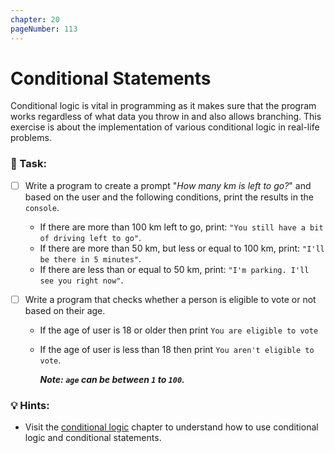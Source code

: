 ```yaml
---
chapter: 20
pageNumber: 113
---
```


# Conditional Statements

Conditional logic is vital in programming as it makes sure that the program works regardless of what data you throw in and also allows branching. This exercise is about the implementation of various conditional logic in real-life problems.

### 📝 Task:

- [ ] Write a program to create a prompt "_How many km is left to go?_" and based on the user and the following conditions, print the results in the `console`.
  - If there are more than 100 km left to go, print: `"You still have a bit of driving left to go"`.
  - If there are more than 50 km, but less or equal to 100 km, print: `"I'll be there in 5 minutes"`.
  - If there are less than or equal to 50 km, print: `"I'm parking. I'll see you right now"`.
- [ ] Write a program that checks whether a person is eligible to vote or not based on their age.

  - If the age of user is 18 or older then print `You are eligible to vote`
  - If the age of user is less than 18 then print `You aren't eligible to vote`.

    **_Note: `age` can be between `1` to `100`._**

### 💡 Hints:

- Visit the [conditional logic](../conditional/) chapter to understand how to use conditional logic and conditional statements.
